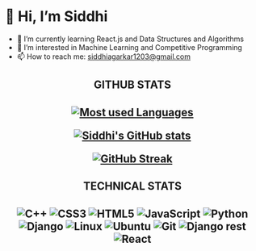 <h1 style={text-align: center;}>👋 Hi, I’m Siddhi</h1>

- 🌱 I’m currently learning React.js and Data Structures and Algorithms
- 👀 I’m interested in Machine Learning and Competitive Programming
- 📫 How to reach me: siddhiagarkar1203@gmail.com
<!---
siddhiagarkar/siddhiagarkar is a ✨ special ✨ repository because its `README.md` (this file) appears on your GitHub profile.
You can click the Preview link to take a look at your changes.
--->
<div align="center">

<h2 style={text-align: center;}>GITHUB STATS<h2>
  
[![Most used Languages](https://github-readme-stats.vercel.app/api/top-langs/?username=siddhiagarkar&layout=compact&border_radius=12)](https://github.com/anuraghazra/github-readme-stats)
  
[![Siddhi's GitHub stats](https://github-readme-stats.vercel.app/api?username=siddhiagarkar&theme=tokyonight&show_icons=true&border_radius=12)](https://github.com/anuraghazra/github-readme-stats)

[![GitHub Streak](http://github-readme-streak-stats.herokuapp.com?user=siddhiagarkar&theme=dark-smoky&border_radius=15)](https://git.io/streak-stats)

  <h2 style={text-align: center;}>TECHNICAL STATS<h2>
    
  ![C++](https://img.shields.io/badge/c++-%2300599C.svg?style=for-the-badge&logo=c%2B%2B&logoColor=white)
  ![CSS3](https://img.shields.io/badge/css3-%231572B6.svg?style=for-the-badge&logo=css3&logoColor=white)
  ![HTML5](https://img.shields.io/badge/html5-%23E34F26.svg?style=for-the-badge&logo=html5&logoColor=white)
  ![JavaScript](https://img.shields.io/badge/javascript-%23323330.svg?style=for-the-badge&logo=javascript&logoColor=%23F7DF1E)
  ![Python](https://img.shields.io/badge/python-3670A0?style=for-the-badge&logo=python&logoColor=ffdd54)
  ![Django](https://img.shields.io/badge/django-%23092E20.svg?style=for-the-badge&logo=django&logoColor=white)
  ![Linux](https://img.shields.io/badge/Linux-FCC624?style=for-the-badge&logo=linux&logoColor=black)
  ![Ubuntu](https://img.shields.io/badge/Ubuntu-E95420?style=for-the-badge&logo=ubuntu&logoColor=white)
  ![Git](https://img.shields.io/badge/git-%23F05033.svg?style=for-the-badge&logo=git&logoColor=white)
  ![Django rest](https://img.shields.io/badge/django%20rest-ff1709?style=for-the-badge&logo=django&logoColor=white)
  ![React](https://img.shields.io/badge/React-20232A?style=for-the-badge&logo=react&logoColor=61DAFB)
</div>
